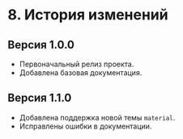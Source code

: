 # 8. История изменений

## Версия 1.0.0

- Первоначальный релиз проекта.
- Добавлена базовая документация.

## Версия 1.1.0

- Добавлена поддержка новой темы `material`.
- Исправлены ошибки в документации.